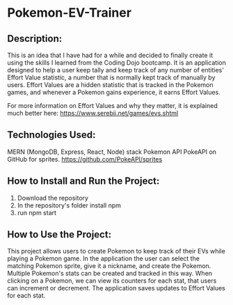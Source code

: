 # Pokemon-EV-Trainer

## Description:
This is an idea that I have had for a while and decided to finally create it using the skills I learned from the Coding Dojo bootcamp.
It is an application designed to help a user keep tally and keep track of any number of entities' Effort Value statistic, a number that is normally kept track of
manually by users.
Effort Values are a hidden statistic that is tracked in the Pokemon games, and whenever a Pokemon gains experience, it earns Effort Values.

For more information on Effort Values and why they matter, it is explained much better here: https://www.serebii.net/games/evs.shtml

## Technologies Used:
MERN (MongoDB, Express, React, Node) stack
Pokemon API
PokeAPI on GitHub for sprites. https://github.com/PokeAPI/sprites

## How to Install and Run the Project:
1. Download the repository
2. In the repository's folder install npm
3. run npm start

## How to Use the Project:
This project allows users to create Pokemon to keep track of their EVs while playing a Pokemon game. In the application the user can select the matching 
Pokemon sprite, give it a nickname, and create the Pokemon. Multiple Pokemon's stats can be created and tracked in this way. When clicking on a Pokemon,
we can view its counters for each stat, that users can increment or decrement. The application saves updates to Effort Values for each stat.
